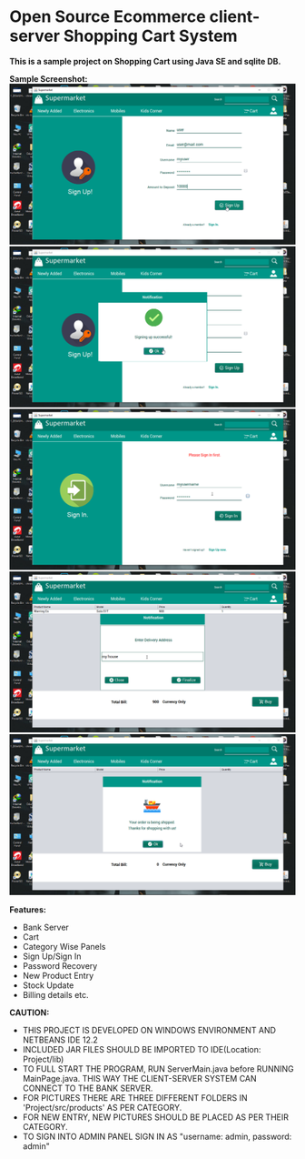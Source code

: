 # Open Source Ecommerce client-server Shopping Cart System

**This is a sample project on Shopping Cart using Java SE and sqlite DB.** 

**Sample Screenshot:**
![Sample](shot(1).png)
![Sample](shot(2).png)
![Sample](shot(3).png)
![Sample](shot(4).png)
![Sample](shot(5).png)

**Features:**
- Bank Server
- Cart  
-   Category Wise Panels  
-   Sign Up/Sign In   
-   Password Recovery 
-   New Product Entry   
-   Stock Update   
-   Billing details etc.

**CAUTION:**
- THIS PROJECT IS DEVELOPED ON WINDOWS ENVIRONMENT AND NETBEANS IDE 12.2 
- INCLUDED JAR FILES SHOULD BE IMPORTED TO IDE(Location: Project/lib)
- TO FULL START THE PROGRAM, RUN ServerMain.java before RUNNING MainPage.java. THIS WAY THE CLIENT-SERVER SYSTEM CAN CONNECT TO THE BANK SERVER.
- FOR PICTURES THERE ARE THREE DIFFERENT FOLDERS IN 'Project/src/products' AS PER CATEGORY. 
- FOR NEW ENTRY, NEW PICTURES SHOULD   BE PLACED AS PER THEIR CATEGORY.
- TO SIGN INTO ADMIN PANEL SIGN IN AS "username: admin, password: admin"

